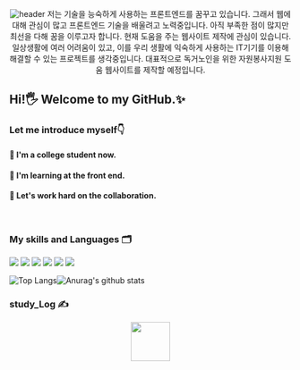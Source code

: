 <div align = "center">

   ![header](https://capsule-render.vercel.app/api?type=cylinder&color=e8c8d5&height=100&section=header&text=Sehi02&fontColor=ffffff&fontSize=70&animation=fadeIn&fontAlignY=55)
    <a align= "left">
       저는 기술을 능숙하게 사용하는 프론트엔드를 꿈꾸고 있습니다. 그래서 웹에 대해 관심이 많고 프론트엔드 기술을 배울려고 노력중입니다. 아직 부족한 점이 많지만 최선을 다해 꿈을 이루고자 합니다. 
       현재 도움을 주는 웹사이트 제작에 관심이 있습니다. 일상생활에 여러 어려움이 있고, 이를 우리 생활에 익숙하게 사용하는 IT기기를 이용해 해결할 수 있는 프로젝트를 생각중입니다. 대표적으로 독거노인을 위한 자원봉사지원 도움 웹사이트를 제작할 예정입니다.

 ## Hi!🖐️ Welcome to my GitHub.✨
### Let me introduce myself👇
#### 🔭 I'm a college student now.
#### 🌱 I'm learning at the front end.
#### 👯 Let's work hard on the collaboration.
  
  
  
  </br>

### My skills and Languages 🗂️
  
  
<img src="https://img.shields.io/badge/JavaScript-F7DF1E?style=flat&logo=javascript&logoColor=white"/> <img src="https://img.shields.io/badge/CSS3-1572B6?style=flat&logo=css3&logoColor=white"/> <img src="https://img.shields.io/badge/HTML5-E34F26?style=flat&logo=html5&logoColor=white"/> <img src="https://img.shields.io/badge/React-61DAFB?style=flat&logo=react&logoColor=white"/> <img src="https://img.shields.io/badge/Python-3776AB?style=flat&logo=python&logoColor=white"/> <img src="https://img.shields.io/badge/C-A8B9CC?style=flat&logo=c&logoColor=white"/>

![Top Langs](https://github-readme-stats.vercel.app/api/top-langs/?username=Sehi-02&layout=compact&theme=synthwave)![Anurag's github stats](https://github-readme-stats.vercel.app/api?username=Sehi-02&show_icons=true&theme=synthwave)

### study_Log ✍
   <a href="https://www.notion.so/SEHUI_LEE-13bddd56ce6242a9888b3ed61336a418?pvs=4">
    <img src="https://simpleicons.org/icons/notion.svg" width="70" height="70">
   </a>

   
</div>



